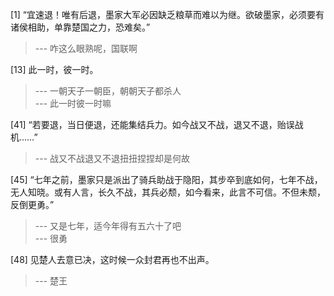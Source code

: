 
[1] “宜速退！唯有后退，墨家大军必因缺乏粮草而难以为继。欲破墨家，必须要有诸侯相助，单靠楚国之力，恐难矣。”
>--- 咋这么眼熟呢，国联啊<br>

[13] 此一时，彼一时。
>--- 一朝天子一朝臣，朝朝天子都杀人<br>
>--- 此一时彼一时嘛<br>

[41] “若要退，当日便退，还能集结兵力。如今战又不战，退又不退，贻误战机……”
>--- 战又不战退又不退扭扭捏捏却是何故<br>

[45] “七年之前，墨家只是派出了骑兵助战于隐阳，其步卒到底如何，七年不战，无人知晓。或有人言，长久不战，其兵必颓，如今看来，此言不可信。不但未颓，反倒更勇。”
>--- 又是七年，适今年得有五六十了吧<br>
>--- 很勇<br>

[48] 见楚人去意已决，这时候一众封君再也不出声。
>--- 楚王<br>
